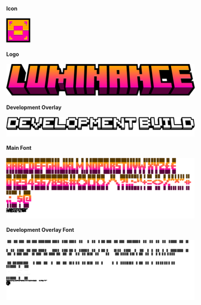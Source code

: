 #### Icon
![](./assets/logo/icon.png)
#### Logo
![](./assets/logo/luminance.png)
#### Development Overlay
![](./assets/logo/development.png)
#### Main Font
![](./assets/font/main.png)
#### Development Overlay Font
![](./assets/font/development.png)